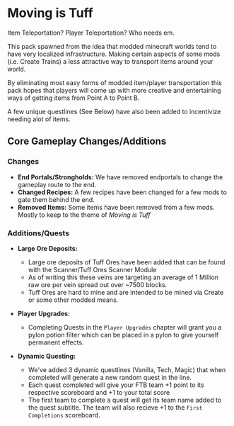 # Moving is Tuff

Item Teleportation? Player Teleportation? Who needs em.

This pack spawned from the idea that modded minecraft worlds tend to have very localized infrastructure. Making certain aspects of some mods (i.e. Create Trains) a less attractive way to transport items around your world.

By eliminating most easy forms of modded item/player transportation this pack hopes that players will come up with more creative and entertaining ways of getting items from Point A to Point B.

A few unique questlines (See Below) have also been added to incentivize needing alot of items.

## Core Gameplay Changes/Additions
### Changes
  - **End Portals/Strongholds:** We have removed endportals to change the gameplay route to the end.
  - **Changed Recipes:** A few recipes have been changed for a few mods to gate them behind the end.
  - **Removed Items:** Some items have been removed from a few mods. Mostly to keep to the theme of *Moving is Tuff*

### Additions/Quests
  - **Large Ore Deposits:**
    - Large ore deposits of Tuff Ores have been added that can be found with the Scanner/Tuff Ores Scanner Module
    - As of writing this these veins are targeting an average of 1 Million raw ore per vein spread out over ~7500 blocks.
    - Tuff Ores are hard to mine and are intended to be mined via Create or some other modded means.

  - **Player Upgrades:**
    - Completing Quests in the `Player Upgrades` chapter will grant you a pylon potion filter which can be placed in a pylon to give yourself permanent effects.

  - **Dynamic Questing:** 
    - We've added 3 dynamic questlines (Vanilla, Tech, Magic) that when completed will generate a new random quest in the line.
    - Each quest completed will give your FTB team +1 point to its respective scoreboard and +1 to your total score
    - The first team to complete a quest will get its team name added to the quest subtitle. The team will also recieve +1 to the `First Completions` scoreboard.